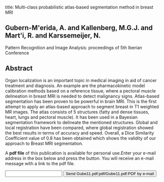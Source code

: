 title: Multi-class probabilistic atlas-based segmentation method in breast MRI

## Gubern-M'erida, A. and Kallenberg, M.G.J. and Mart'i, R. and Karssemeijer, N.
Pattern Recognition and Image Analysis: proceedings of 5th Iberian Conference


## Abstract
Organ localization is an important topic in medical imaging in aid of cancer treatment and diagnosis. An example are the pharmacokinetic model calibration methods based on a reference tissue, where a pectoral muscle delineation in breast MRI is needed to detect malignancy signs. Atlas-based segmentation has been proven to be powerful in brain MRI. This is the first attempt to apply an atlas-based approach to segment breast in T1 weighted MR images. The atlas consists of 5 structures (fatty and dense tissues, heart, lungs and pectoral muscle). It has been used in a Bayesian segmentation framework to delineate the mentioned structures. Global and local registration have been compared, where global registration showed the best results in terms of accuracy and speed. Overall, a Dice Similarity Coefficient value of 0.8 has been obtained which shows the validity of our approach to Breast MRI segmentation.

A <b>pdf file</b> of this publication is available for personal use.Enter your e-mail address in the box below and press the button. You will receive an e-mail message with a link to the pdf file.
<form action="sender.php">  <input type="text" name="email">  <input type="submit" value="Send Gube11.pdf:pdf/Gube11.pdf:PDF by e-mail"></form>
